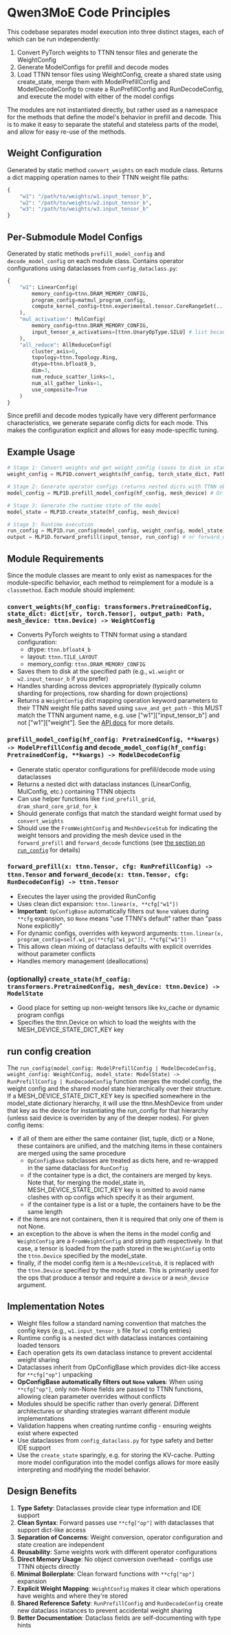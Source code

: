 # Qwen3MoE Code Principles

This codebase separates model execution into three distinct stages, each of which can be run independently:
1. Convert PyTorch weights to TTNN tensor files and generate the WeightConfig
2. Generate ModelConfigs for prefill and decode modes
3. Load TTNN tensor files using WeightConfig, create a shared state using create_state, merge them with ModelPrefillConfig and ModelDecodeConfig to create a RunPrefillConfig and RunDecodeConfig, and execute the model with either of the model configs

The modules are not instantiated directly, but rather used as a namespace for the methods that define the model's behavior in prefill and decode. This is to make it easy to separate the stateful and stateless parts of the model, and allow for easy re-use of the methods.

## Weight Configuration

Generated by static method `convert_weights` on each module class. Returns a dict mapping operation names to their TTNN weight file paths:
```python
{
    "w1": "/path/to/weights/w1.input_tensor_b",
    "w2": "/path/to/weights/w2.input_tensor_b",
    "w3": "/path/to/weights/w3.input_tensor_b"
}
```

## Per-Submodule Model Configs
Generated by static methods `prefill_model_config` and `decode_model_config` on each module class. Contains operator configurations using dataclasses from `config_dataclass.py`:
```python
{
    "w1": LinearConfig(
        memory_config=ttnn.DRAM_MEMORY_CONFIG,
        program_config=matmul_program_config,
        compute_kernel_config=ttnn.experimental.tensor.CoreRangeSet(...)
    ),
    "mul_activation": MulConfig(
        memory_config=ttnn.DRAM_MEMORY_CONFIG,
        input_tensor_a_activations=[ttnn.UnaryOpType.SILU] # list because ttnn.mul expects a list
    ),
    "all_reduce": AllReduceConfig(
        cluster_axis=0,
        topology=ttnn.Topology.Ring,
        dtype=ttnn.bfloat8_b,
        dim=3,
        num_reduce_scatter_links=1,
        num_all_gather_links=1,
        use_composite=True
    )
}
```

Since prefill and decode modes typically have very different performance characteristics, we generate separate config dicts for each mode. This makes the configuration explicit and allows for easy mode-specific tuning.

## Example Usage

```python
# Stage 1: Convert weights and get weight_config (saves to disk in standard format)
weight_config = MLP1D.convert_weights(hf_config, torch_state_dict, Path("weights/mlp"), mesh_device)

# Stage 2: Generate operator configs (returns nested dicts with TTNN objects)
model_config = MLP1D.prefill_model_config(hf_config, mesh_device) # Or decode_model_config(hf_config, mesh_device) for decode

# Stage 3: Generate the runtime state of the model
model_state = MLP1D.create_state(hf_config, mesh_device)

# Stage 3: Runtime execution
run_config = MLP1D.run_config(model_config, weight_config, model_state)
output = MLP1D.forward_prefill(input_tensor, run_config) # or forward_decode(input_tensor, run_config)
```

## Module Requirements
Since the module classes are meant to only exist as namespaces for the module-specific behavior, each method to reimplement for a module is a `classmethod`. Each module should implement:

### `convert_weights(hf_config: transformers.PretrainedConfig, state_dict: dict[str, torch.Tensor], output_path: Path, mesh_device: ttnn.Device) -> WeightConfig`
- Converts PyTorch weights to TTNN format using a standard configuration:
  - dtype: `ttnn.bfloat4_b`
  - layout: `ttnn.TILE_LAYOUT`
  - memory_config: `ttnn.DRAM_MEMORY_CONFIG`
- Saves them to disk at the specified path (e.g., `w1.weight` or `w2.input_tensor_b` if you prefer)
- Handles sharding across devices appropriately (typically column sharding for projections, row sharding for down projections)
- Returns a `WeightConfig` dict mapping operation keyword parameters to their TTNN weight file paths saved using `save_and_get_path` - this MUST match the TTNN argument name, e.g. use ["w1"]["input_tensor_b"] and not ["w1"]["weight"]. See the [API docs](https://docs.tenstorrent.com/tt-metal/latest/ttnn/ttnn/api/ttnn.linear.html#ttnn-linear) for more details.

### `prefill_model_config(hf_config: PretrainedConfig, **kwargs) -> ModelPrefillConfig` and `decode_model_config(hf_config: PretrainedConfig, **kwargs) -> ModelDecodeConfig`
- Generate static operator configurations for prefill/decode mode using dataclasses
- Returns a nested dict with dataclass instances (LinearConfig, MulConfig, etc.) containing TTNN objects
- Can use helper functions like `find_prefill_grid`, `dram_shard_core_grid_for_k`
- Should generate configs that match the standard weight format used by `convert_weights`
- Should use the `FromWeightConfig` and `MeshDeviceStub` for indicating the weight tensors and providing the mesh device used in the `forward_prefill` and `forward_decode` functions (see [the section on `run_config`](#runconfig-creation) for details)

### `forward_prefill(x: ttnn.Tensor, cfg: RunPrefillConfig) -> ttnn.Tensor` and `forward_decode(x: ttnn.Tensor, cfg: RunDecodeConfig) -> ttnn.Tensor`
- Executes the layer using the provided RunConfig
- Uses clean dict expansion: `ttnn.linear(x, **cfg["w1"])`
- **Important**: `OpConfigBase` automatically filters out `None` values during `**cfg` expansion, so `None` means "use TTNN's default" rather than "pass None explicitly"
- For dynamic configs, overrides with keyword arguments: `ttnn.linear(x, program_config=self.w1_pc(**cfg["w1_pc"]), **cfg["w1"])`
- This allows clean mixing of dataclass defaults with explicit overrides without parameter conflicts
- Handles memory management (deallocations)

### (optionally) `create_state(hf_config: transformers.PretrainedConfig, mesh_device: ttnn.Device) -> ModelState`
- Good place for setting up non-weight tensors like kv_cache or dynamic program configs
- Specifies the ttnn.Device on which to load the weights with the MESH_DEVICE_STATE_DICT_KEY key

## run config creation
The `run_config(model_config: ModelPrefillConfig | ModelDecodeConfig, weight_config: WeightConfig, model_state: ModelState) -> RunPrefillConfig | RunDecodeConfig` function merges the model config, the weight config and the shared model state hierarchically over their structure. If a MESH_DEVICE_STATE_DICT_KEY key is specified somewhere in the model_state dictionary hierarchy, it will use the ttnn.MeshDevice from under that key as the device for instantiating the run_config for that hierarchy (unless said device is overriden by any of the deeper nodes). For given config items:
- if all of them are either the same container (list, tuple, dict) or a None, these containers are unified, and the matching items in these containers are merged using the same procedure
  - `OpConfigBase` subclasses are treated as dicts here, and re-wrapped in the same dataclass for `RunConfig`
  - if the container type is a dict, the containers are merged by keys. Note that, for merging the model_state in, MESH_DEVICE_STATE_DICT_KEY key is omitted to avoid name clashes with op configs which specify it as their argument.
  - if the container type is a list or a tuple, the containers have to be the same length
- if the items are not containers, then it is required that only one of them is not None.
- an exception to the above is when the items in the model config and `WeightConfig` are a `FromWeightConfig` and string path respectively. In that case, a tensor is loaded from the path stored in the `WeightConfig` onto the `ttnn.Device` specified by the model_state.
- finally, if the model config item is a `MeshDeviceStub`, it is replaced with the `ttnn.Device` specified by the model_state. This is primarily used for the ops that produce a tensor and require a `device` or a `mesh_device` argument.

## Implementation Notes
- Weight files follow a standard naming convention that matches the config keys (e.g., `w1.input_tensor_b` file for `w1` config entries)
- Runtime config is a nested dict with dataclass instances containing loaded tensors
- Each operation gets its own dataclass instance to prevent accidental weight sharing
- Dataclasses inherit from OpConfigBase which provides dict-like access for `**cfg["op"]` unpacking
- **OpConfigBase automatically filters out `None` values**: When using `**cfg["op"]`, only non-None fields are passed to TTNN functions, allowing clean parameter overrides without conflicts
- Modules should be specific rather than overly general. Different architectures or sharding strategies warrant different module implementations
- Validation happens when creating runtime config - ensuring weights exist where expected
- Use dataclasses from `config_dataclass.py` for type safety and better IDE support
- Use the `create_state` sparingly, e.g. for storing the KV-cache. Putting more model configuration into the model configs allows for more easily interpreting and modifying the model behavior.

## Design Benefits

1. **Type Safety**: Dataclasses provide clear type information and IDE support
2. **Clean Syntax**: Forward passes use `**cfg["op"]` with dataclasses that support dict-like access
3. **Separation of Concerns**: Weight conversion, operator configuration and state creation are independent
4. **Reusability**: Same weights work with different operator configurations
5. **Direct Memory Usage**: No object conversion overhead - configs use TTNN objects directly
6. **Minimal Boilerplate**: Clean forward functions with `**cfg["op"]` expansion
7. **Explicit Weight Mapping**: `WeightConfig` makes it clear which operations have weights and where they're stored
8. **Shared Reference Safety**: `RunPrefillConfig` and `RunDecodeConfig` create new dataclass instances to prevent accidental weight sharing
9. **Better Documentation**: Dataclass fields are self-documenting with type hints
